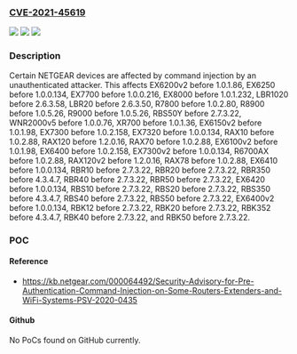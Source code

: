 ### [CVE-2021-45619](https://cve.mitre.org/cgi-bin/cvename.cgi?name=CVE-2021-45619)
![](https://img.shields.io/static/v1?label=Product&message=n%2Fa&color=blue)
![](https://img.shields.io/static/v1?label=Version&message=n%2Fa&color=blue)
![](https://img.shields.io/static/v1?label=Vulnerability&message=n%2Fa&color=brighgreen)

### Description

Certain NETGEAR devices are affected by command injection by an unauthenticated attacker. This affects EX6200v2 before 1.0.1.86, EX6250 before 1.0.0.134, EX7700 before 1.0.0.216, EX8000 before 1.0.1.232, LBR1020 before 2.6.3.58, LBR20 before 2.6.3.50, R7800 before 1.0.2.80, R8900 before 1.0.5.26, R9000 before 1.0.5.26, RBS50Y before 2.7.3.22, WNR2000v5 before 1.0.0.76, XR700 before 1.0.1.36, EX6150v2 before 1.0.1.98, EX7300 before 1.0.2.158, EX7320 before 1.0.0.134, RAX10 before 1.0.2.88, RAX120 before 1.2.0.16, RAX70 before 1.0.2.88, EX6100v2 before 1.0.1.98, EX6400 before 1.0.2.158, EX7300v2 before 1.0.0.134, R6700AX before 1.0.2.88, RAX120v2 before 1.2.0.16, RAX78 before 1.0.2.88, EX6410 before 1.0.0.134, RBR10 before 2.7.3.22, RBR20 before 2.7.3.22, RBR350 before 4.3.4.7, RBR40 before 2.7.3.22, RBR50 before 2.7.3.22, EX6420 before 1.0.0.134, RBS10 before 2.7.3.22, RBS20 before 2.7.3.22, RBS350 before 4.3.4.7, RBS40 before 2.7.3.22, RBS50 before 2.7.3.22, EX6400v2 before 1.0.0.134, RBK12 before 2.7.3.22, RBK20 before 2.7.3.22, RBK352 before 4.3.4.7, RBK40 before 2.7.3.22, and RBK50 before 2.7.3.22.

### POC

#### Reference
- https://kb.netgear.com/000064492/Security-Advisory-for-Pre-Authentication-Command-Injection-on-Some-Routers-Extenders-and-WiFi-Systems-PSV-2020-0435

#### Github
No PoCs found on GitHub currently.

